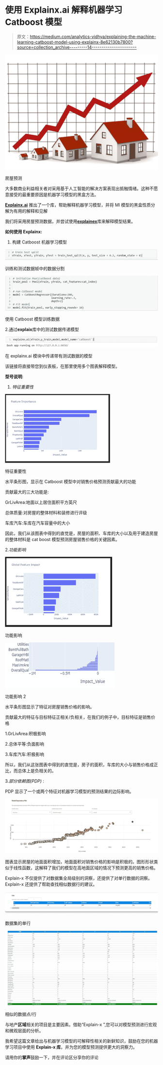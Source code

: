 # 使用 Explainx.ai 解释机器学习 Catboost 模型

> 原文：<https://medium.com/analytics-vidhya/explaining-the-machine-learning-catboost-model-using-explainx-8e62130b7800?source=collection_archive---------14----------------------->

![](img/1b5c9352d69918c505a017a3659ceaf3.png)

房屋预测

大多数商业利益相关者对采用基于人工智能的解决方案表现出抵触情绪。这种不愿意接受的最重要原因是机器学习模型的黑盒方法。

[**Explainx.ai**](https://www.explainx.ai/) 推出了一个库，帮助解释机器学习模型，并将 Ml 模型的黑盒性质分解为有用的解释和见解

我们将采用房屋预测数据，并尝试使用[**explainex**](https://github.com/explainX/explainx)库来解释模型结果。

**如何使用 Explainx:**

1.  构建 Catboost 机器学习模型

![](img/bc9225d7b4262d24ac5e9d2c322c751d.png)

训练和测试数据帧中的数据分割

![](img/c6a8b9a6905ef9333b76d3d2a0269cf4.png)

使用 Catboost 模型训练数据

2.通过**explaix**库中的测试数据传递模型

![](img/e2edbf8a61915ebfd0d13eaf859a2b73.png)

在 explainx.ai 模块中传递带有测试数据的模型

该链接将直接带您到仪表板，在那里使用多个图表解释模型。

**型号说明**:

1.  *特征重要性*

![](img/a67ddf17a05dbd45576b9e22fc76b191.png)

特征重要性

水平条形图，显示在 Catboost 模型中对销售价格预测贡献最大的功能

贡献最大的三大功能是:

GrLivArea:地面以上居住面积平方英尺

总体质量:对房屋的整体材料和装修进行评级

车库汽车:车库在汽车容量中的大小

因此，我们从该图表中得到的直觉是，房屋的面积、车库的大小以及用于建造房屋的整体材料是 cat boost 模型预测房屋销售价格的关键因素。

2.*功能影响*

![](img/935e60d9819433ba3b87980d6c635fc6.png)

功能影响

![](img/a5f80b0e9bf15a93685f191c199da50e.png)

功能影响 2

水平条形图显示了特征对房屋销售价格的影响。

贡献最大的特征与目标特征正相关/负相关，在我们的例子中，目标特征是销售价格

1.GrLivArea:积极影响

2.总体平等:负面影响

3.车库汽车:积极影响

所以，我们从这张图表中得到的直觉是，房子的面积，车库的大小与销售价格成正比，而总体上是负相关的。

3.*部分依赖图(PDP)* :

PDP 显示了一个或两个特征对机器学习模型的预测结果的边际影响。

![](img/899064e9aec934b3d3671596c49d7345.png)

图表显示房屋的地面面积增加，地面面积对销售价格的影响是积极的。图形形状类似于线性函数，这解释了我们的模型在高地面区域的情况下预测更高的销售价格。

Explain-x 不仅提供了对数据集全局级别的洞察，还提供了对单行数据的洞察。Explain-x 还提供了帮助查找相似数据行的建议。

![](img/4199460dc798b6c0ef5cba6ada29d772.png)

数据集的单行

![](img/8562f1c2f0eeacf491b572b7f238dea7.png)

相似的数据点/行

与地产**区域**相关的项目是主要因素。借助“Explain-x ”,您可以对模型预测进行宏观和微观层面的分析。

我希望这篇文章给出与机器学习模型的可解释性相关的新鲜知识，鼓励在您的机器学习项目中使用 **Explain-x 库**，并为您的模型预测提供更大的洞察力。

请用你的**掌声**鼓励一下，并在评论区分享你的评论